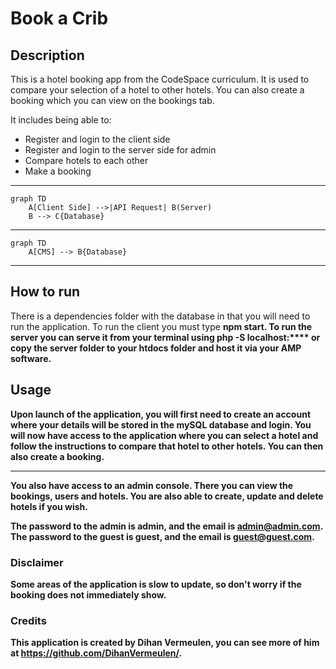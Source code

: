 # Book a Crib

## Description

This is a hotel booking app from the CodeSpace curriculum. 
It is used to compare your selection of a hotel to other hotels. 
You can also create a booking which you can view on the bookings tab.

It includes being able to:

- Register and login to the client side
- Register and login to the server side for admin
- Compare hotels to each other
- Make a booking
___

```mermaid
graph TD
    A[Client Side] -->|API Request| B(Server)
    B --> C{Database}
```
___

```mermaid
graph TD
    A[CMS] --> B{Database}
```
___

## How to run

There is a dependencies folder with the database in that you will need to run the application. 
To run the client you must type <b>npm start<b/>.
To run the server you can serve it from your terminal using <b>php -S localhost:****<b/> or copy the server folder to your htdocs folder 
and host it via your AMP software.

## Usage

Upon launch of the application, you will first need to create an account where your details will be stored in the mySQL database
and login.
You will now have access to the application where you can select a hotel and follow the instructions to compare that hotel to other hotels.
You can then also create a booking.
___

You also have access to an admin console. There you can view the bookings, users and hotels. You are also able to create, update and delete
hotels if you wish.

The password to the admin is admin, and the email is admin@admin.com.
The password to the guest is guest, and the email is guest@guest.com.

### Disclaimer
Some areas of the application is slow to update, so don't worry if the booking does not immediately show.

### Credits 

This application is created by Dihan Vermeulen, you can see more of him at https://github.com/DihanVermeulen/.

